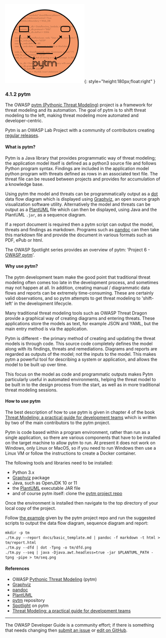 ![pytm logo](../../assets/images/logos/pytm.png "OWASP pytm"){: style="height:180px;float:right" }

### 4.1.2 pytm

The OWASP [pytm (Pythonic Threat Modeling)][pytmproject] project is a framework for threat modeling and its automation.
The goal of pytm is to shift threat modeling to the left, making threat modeling more automated and developer-centric.

Pytm is an OWASP Lab Project with a community of contributors creating [regular releases][pytmreleases].

#### What is pytm?

Pytm is a Java library that provides programmatic way of threat modeling;
the application model itself is defined as a python3 source file and follows Python program syntax.
Findings are included in the application model python program with threats defined as rows in an associated text file.
The threat file can be reused between projects and provides for accumulation of a knowledge base.

Using pytm the model and threats can be programmatically output as a [dot][graphvizdot] data flow diagram
which is displayed using [Graphviz][graphviz], an open source graph visualization software utility.
Alternatively the model and threats can be output as a [PlantUML][plantuml] file which can then be displayed,
using Java and the PlantUML `.jar`, as a sequence diagram.

If a report document is required then a pytm script can output the model, threats and findings as markdown.
Programs such as [pandoc][pandoc] can then take this markdown file
and provide the document in various formats such as PDF, ePub or html.

The OWASP Spotlight series provides an overview of pytm: 'Project 6 - [OWASP pytm][spotlight06]'.

#### Why use pytm?

The pytm development team make the good point that traditional threat modeling often comes too late
in the development process, and sometimes may not happen at all.
In addition, creating manual / diagrammatic data flows and reports can be extremely time-consuming.
These are certainly valid observations,
and so pytm attempts to get threat modeling to 'shift-left' in the development lifecycle.

Many traditional threat modeling tools such as OWASP Threat Dragon provide
a graphical way of creating diagrams and entering threats.
These applications store the models as text, for example JSON and YAML, but the main entry method is via the application.

Pytm is different - the primary method of creating and updating the threat models is through code.
This source code completely defines the model along with its findings, threats and remediations.
Diagrams and reports are regarded as outputs of the model; not the inputs to the model.
This makes pytm a powerful tool for describing a system or application, and allows the model to be built up over time.

This focus on the model as code and programmatic outputs makes Pytm particularly useful in automated environments,
helping the threat model to be built in to the design process from the start,
as well as in more traditional threat modeling sessions.

#### How to use pytm

The best description of how to use pytm is given in chapter 4 of the book
[Threat Modeling: a practical guide for development teams][TMchap4]
which is written by two of the main contributors to the pytm project.

Pytm is code based within a program environment, rather than run as a single application,
so there are various components that have to be installed on the target machine to allow pytm to run.
At present it does not work on Windows, only Linux or MacOS, so if you need to run Windows then use a Linux VM
or follow the instructions to create a Docker container.

The following tools and libraries need to be installed:

* Python 3.x
* [Graphviz][graphvizdot] package
* Java, such as OpenJDK 10 or 11
* the [PlantUML][plantumljar] executable JAR file
* and of course pytm itself: clone the [pytm project repo][pytmrepo]

Once the environment is installed then navigate to the top directory of your local copy of the project.

Follow [the example][pytmexample] given by the pytm project repo and run the suggested scripts
to output the data flow diagram, sequence diagram and report:

```text
mkdir -p tm
./tm.py --report docs/basic_template.md | pandoc -f markdown -t html > tm/report.html
./tm.py --dfd | dot -Tpng -o tm/dfd.png
./tm.py --seq | java -Djava.awt.headless=true -jar $PLANTUML_PATH -tpng -pipe > tm/seq.png
```

#### References

* OWASP [Pythonic Threat Modeling][pytmproject] (pytm)
* [Graphviz][graphviz]
* [pandoc][pandoc]
* [PlantUML][plantuml]
* [pytm][pytmrepo] repository
* [Spotlight][spotlight06] on pytm
* [Threat Modeling: a practical guide for development teams][TMchap4]

----

The OWASP Developer Guide is a community effort; if there is something that needs changing
then [submit an issue][issue060102] or [edit on GitHub][edit060102].

[graphviz]: https://graphviz.org/
[graphvizdot]: https://graphviz.org/download/
[issue060102]: https://github.com/OWASP/www-project-developer-guide/issues/new?labels=enhancement&template=request.md&title=Update:%2006-design/01-threat-modeling/02-pytm
[pandoc]: https://pandoc.org/installing.html
[plantuml]: https://plantuml.com/
[plantumljar]: https://plantuml.com/download
[edit060102]: https://github.com/OWASP/www-project-developer-guide/blob/main/draft/06-design/01-threat-modeling/02-pytm.md
[pytmrepo]: https://github.com/OWASP/pytm/
[pytmproject]: https://owasp.org/www-project-pytm/
[pytmexample]:https://github.com/OWASP/pytm/blob/master/tm.py
[pytmreleases]:https://github.com/OWASP/pytm/releases
[spotlight06]: https://youtu.be/oTqkPaEbTnE
[TMchap4]: https://www.oreilly.com/library/view/threat-modeling/9781492056546/ch04.html
